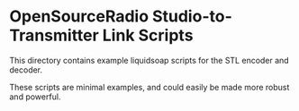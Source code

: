 # OpenSourceRadio Studio-to-Transmitter Link Scripts

This directory contains example liquidsoap scripts for the STL encoder and decoder.

These scripts are minimal examples, and could easily be made more robust and powerful.
